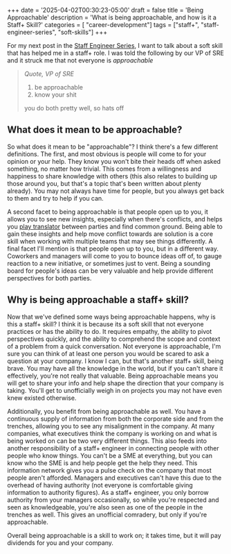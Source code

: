 +++
date = '2025-04-02T00:30:23-05:00'
draft = false
title = 'Being Approachable'
description = 'What is being approachable, and how is it a Staff+ Skill?'
categories = [ "career-development"]
tags = ["staff+", "staff-engineer-series", "soft-skills"]
+++

For my next post in the [Staff Engineer Series](https://blog.joshpotts.net/tags/staff-engineer-series/), I want to talk about a soft skill that has helped me in a staff+ role.  I was told the following by our VP of SRE and it struck me that not everyone is *approachable*

>*Quote, VP of SRE*
>1. be approachable
>2. know your shit
>
>you do both pretty well, so hats off

## What does it mean to be approachable?

So what does it mean to be "approachable"? I think there's a few different definitions. The first, and most obvious is people will come to for your opinion or your help. They know you won't bite their heads off when asked something, no matter how trivial. This comes from a willingness and happiness to share knowledge with others (this also relates to building up those around you, but that's a topic that's been written about plenty already). You may not always have time for people, but you always get back to them and try to help if you can. 

A second facet to being approachable is that people open up to you, it allows you to see new insights, especially when there's conflicts, and helps you [play translator](https://blog.joshpotts.net/posts/playing-translator/) between parties and find common ground. Being able to gain these insights and help move conflict towards are solution is a core skill when working with multiple teams that may see things differently. A final facet I'll mention is that people open up to you, but in a different way. Coworkers and managers will come to you to bounce ideas off of, to gauge reaction to a new initiative, or sometimes just to vent. Being a sounding board for people's ideas can be very valuable and help provide different perspectives for both parties. 

## Why is being approachable a staff+ skill?

Now that we've defined some ways being approachable happens, why is this a staff+ skill? I think it is because its a soft skill that not everyone practices or has the ability to do. It requires empathy, the ability to pivot perspectives quickly, and the ability to comprehend the scope and context of a problem from a quick conversation. Not everyone is approachable, I'm sure you can think of at least one person you would be scared to ask a question at your company. I know I can, but that's another staff+ skill, being brave. You may have all the knowledge in the world, but if you can't share it effectively, you're not really that valuable. Being approachable means you will get to share your info and help shape the direction that your company is taking. You'll get to unofficially weigh in on projects you may not have even knew existed otherwise. 

Additionally, you benefit from being approachable as well. You have a continuous supply of information from both the corporate side and from the trenches, allowing you to see any misalignment in the company. At many companies, what executives think the company is working on and what is being worked on can be two very different things. This also feeds into another responsibility of a staff+ engineer in connecting people with other people who know things. You can't be a SME at everything, but you can know who the SME is and help people get the help they need. This information network gives you a pulse check on the company that most people aren't afforded. Managers and executives can't have this due to the overhead of having authority (not everyone is comfortable giving information to authority figures). As a staff+ engineer, you only borrow authority from your managers occasionally, so while you're respected and seen as knowledgeable, you're also seen as one of the people in the trenches as well. This gives an unofficial comradery, but only if you're approachable. 

Overall being approachable is a skill to work on; it takes time, but it will pay dividends for you and your company. 